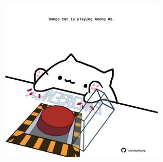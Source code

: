 <!-- built at 20/04/2023, 09:01:06 UTC -->
<p align="center">
  <img width="500" height="500" src="./ReadmeImage.svg">
</p>
